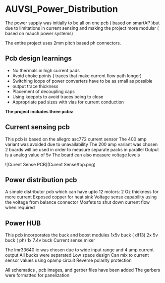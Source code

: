 # AUVSI_Power_Distribution

The power supply was initially to be all on one pcb ( based on smartAP )but due to limitations in current sensing and making the project more modular ( based on mauch power systems)

The entire project uses 2mm pitch based ph connectors.

## Pcb design learnings
- No thermals in high current pads
- Avoid choke points ( traces that make current flow path longer)
- Switching loops of power converters have to be as small as possible
- output trace thickness
- Placement of decoupling caps
- Using keepots to avoid traces being to close
- Appropriate pad sizes with vias for current conduction


**The project includes three pcbs:**

## Current sensing pcb  
This pcb is based on the allegro asc772 current sensor
The 400 amp variant was avoided due to unavailability
The 200 amp variant was chosen
2 boards will be used in order to measure separate packs in parallel
Output is a analog value of 5v
The board can also measure voltage levels

![Curent Sense PCB](Curent Sense/top.png)

## Power distribution pcb

A simple distributor pcb which can have upto 12 motors:
2 Oz thickness for more current
Exposed copper for heat sink
Voltage sense capability using the voltage from balance connector
Mosfets to shut down current flow when required

## Power HUB

This pcb incorporates the buck and boost modules
1x5v buck ( df13)
2x 5v buck ( ph)
1x 7.4v buck
Current sense mixer

The lmr33640 ic was chosen due to wide input range and 4 amp current output
All bucks were separated
Low space design
Can mix to current sensor values using opamp circuit
Reverse polarity protection





All schematics , pcb images, and gerber files have been added
The gerbers were formatted for panelization
